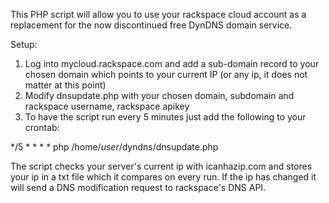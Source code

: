 This PHP script will allow you to use your rackspace cloud account as a replacement for the now discontinued free DynDNS domain service.

Setup:

1. Log into mycloud.rackspace.com and add a sub-domain record to your chosen domain which points to your current IP (or any ip, it does not matter at this point)
2. Modify dnsupdate.php with your chosen domain, subdomain and rackspace username, rackspace apikey
3. To have the script run every 5 minutes just add the following to your crontab:

*/5 * * * * php /home/*user*/dyndns/dnsupdate.php

The script checks your server's current ip with icanhazip.com and stores your ip in a txt file which it compares on every run. If the ip has changed it will send a DNS modification request to rackspace's DNS API.
